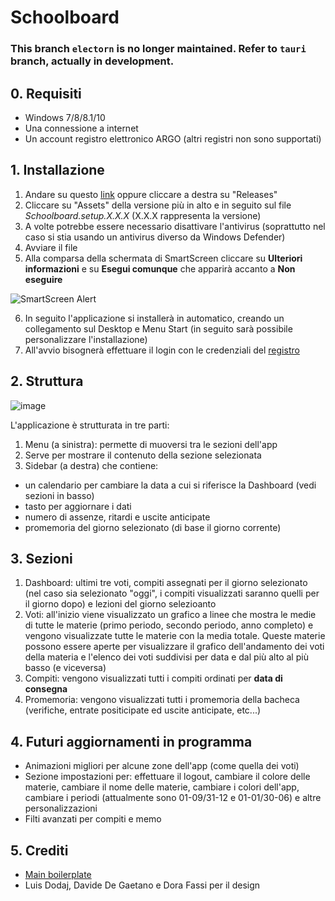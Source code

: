 # Schoolboard

### This branch `electorn` is no longer maintained. Refer to `tauri` branch, actually in development.

## 0. Requisiti
- Windows 7/8/8.1/10
- Una connessione a internet
- Un account registro elettronico ARGO (altri registri non sono supportati)

## 1. Installazione 
1) Andare su questo [link](https://github.com/lorenzocorallo/schoolboard/releases) oppure cliccare a destra su "Releases"
2) Cliccare su "Assets" della versione più in alto e in seguito sul file *Schoolboard.setup.X.X.X* (X.X.X rappresenta la versione)
3) A volte potrebbe essere necessario disattivare l'antivirus (soprattutto nel caso si stia usando un antivirus diverso da Windows Defender)
4) Avviare il file
5) Alla comparsa della schermata di SmartScreen cliccare su **Ulteriori informazioni** e su **Esegui comunque** che apparirà accanto a **Non eseguire**

![SmartScreen Alert](https://s3.amazonaws.com/cdn.freshdesk.com/data/helpdesk/attachments/production/27018349763/original/cagTAOqT4HNvS9zONU21uJ3SNCHZoc8HaQ.jpg?1577712856)

6) In seguito l'applicazione si installerà in automatico, creando un collegamento sul Desktop e Menu Start (in seguito sarà possibile personalizzare l'installazione)
7) All'avvio bisognerà effettuare il login con le credenziali del [registro](https://www.portaleargo.it/argoweb/famiglia/)

## 2. Struttura
![image](https://user-images.githubusercontent.com/66379281/114284849-0f06d080-9a53-11eb-80b1-231ff9026585.png)

L'applicazione è strutturata in tre parti:
1) Menu (a sinistra): permette di muoversi tra le sezioni dell'app
2) Serve per mostrare il contenuto della sezione selezionata
3) Sidebar (a destra) che contiene: 
- un calendario per cambiare la data a cui si riferisce la Dashboard (vedi sezioni in basso)
- tasto per aggiornare i dati
- numero di assenze, ritardi e uscite anticipate
- promemoria del giorno selezionato (di base il giorno corrente)

## 3. Sezioni
1) Dashboard: ultimi tre voti, compiti assegnati per il giorno selezionato (nel caso sia selezionato "oggi", i compiti visualizzati saranno quelli per il giorno dopo) e lezioni del giorno selezioanto
2) Voti: all'inizio viene visualizzato un grafico a linee che mostra le medie di tutte le materie (primo periodo, secondo periodo, anno completo) e vengono visualizzate tutte le materie con la media totale. Queste materie possono essere aperte per visualizzare il grafico dell'andamento dei voti della materia e l'elenco dei voti suddivisi per data e dal più alto al più basso (e viceversa)
3) Compiti: vengono visualizzati tutti i compiti ordinati per **data di consegna**
4) Promemoria: vengono visualizzati tutti i promemoria della bacheca (verifiche, entrate positicipate ed uscite anticipate, etc...)

## 4. Futuri aggiornamenti in programma
- Animazioni migliori per alcune zone dell'app (come quella dei voti)
- Sezione impostazioni per: effettuare il logout, cambiare il colore delle materie, cambiare il nome delle materie, cambiare i colori dell'app, cambiare i periodi (attualmente sono 01-09/31-12 e 01-01/30-06) e altre personalizzazioni
- Filti avanzati per compiti e memo

## 5. Crediti
- [Main boilerplate](https://github.com/electron-react-boilerplate/electron-react-boilerplate)
- Luis Dodaj, Davide De Gaetano e Dora Fassi per il design
